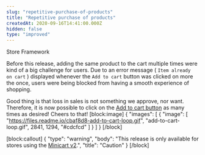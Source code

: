 ```yaml
---
slug: "repetitive-purchase-of-products"
title: "Repetitive purchase of products"
createdAt: 2020-09-16T14:41:00.000Z
hidden: false
type: "improved"
---
```


<div class="badge" id="store-framework">Store Framework</div>

Before this release, adding the same product to the cart multiple times were kind of a big challenge for users. Due to an error message ( `Item already on cart` ) displayed whenever the `Add to cart` button was clicked on more the once,  users were being blocked from having a smooth experience of shopping.

Good thing is that loss in sales is not something we approve, nor want. Therefore, it is now possible to click on the [Add to cart button](https://vtex.io/docs/components/content-blocks/vtex.add-to-cart-button/) as many times as desired! Cheers to that!
[block:image]
{
  "images": [
    {
      "image": [
        "https://files.readme.io/cbaf8d8-add-to-cart-loop.gif",
        "add-to-cart-loop.gif",
        2841,
        1294,
        "#cdcfcd"
      ]
    }
  ]
}
[/block]

[block:callout]
{
  "type": "warning",
  "body": "This release is only available for stores using the [Minicart v2](https://vtex.io/docs/components/content-blocks/vtex.minicart/).",
  "title": "Caution"
}
[/block]
